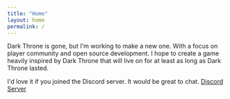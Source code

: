 ```yaml
---
title: "Home"
layout: home
permalink: /
---
```

Dark Throne is gone, but I'm working to make a new one. With a focus on player
community and open source development. I hope to create a game heavily inspired
by Dark Throne that will live on for at least as long as Dark Throne lasted.

I'd love it if you joined the Discord server. It would be great to chat.
[Discord Server](https://discord.gg/BCrdJSpXWg)
